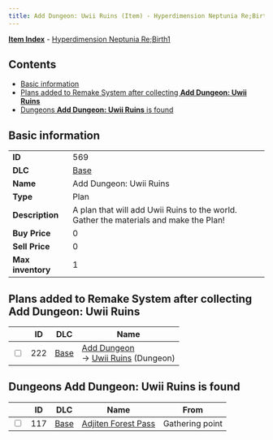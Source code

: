 ```yaml
---
title: Add Dungeon: Uwii Ruins (Item) - Hyperdimension Neptunia Re;Birth1
---
```


[**Item Index**](/neptunia/rb1/item/index.html) - [Hyperdimension Neptunia Re;Birth1](/neptunia/rb1)

## Contents

- [Basic information](#basic-information)
- [Plans added to Remake System after collecting **Add Dungeon: Uwii Ruins**](#plans-added-to-remake-system-after-collecting-add-dungeon-uwii-ruins)
- [Dungeons **Add Dungeon: Uwii Ruins** is found](#dungeons-add-dungeon-uwii-ruins-is-found)

## Basic information

|   |   |
| -- | -- |
| **ID** | 569 |
| **DLC** | [Base](/neptunia/rb1/dlc/1-base.html) |
| **Name** | Add Dungeon: Uwii Ruins |
| **Type** | Plan |
| **Description** | A plan that will add Uwii Ruins to the world. Gather the materials and make the Plan! |
| **Buy Price** | 0 |
| **Sell Price** | 0 |
| **Max inventory** | 1 |


## Plans added to Remake System after collecting **Add Dungeon: Uwii Ruins**

|    | ID | DLC | Name |
| -- | -- | --- | ---- |
| <input type="checkbox" id="rb1-remake-1-222" class="trackbox" /> | 222 | [Base](/neptunia/rb1/dlc/1-base.html) | [Add Dungeon](/neptunia/rb1/remake/1-222-add-dungeon.html)<br /> → [Uwii Ruins](/neptunia/rb1/dungeon/1-118-uwii-ruins.html) (Dungeon) |


## Dungeons **Add Dungeon: Uwii Ruins** is found

|    | ID | DLC | Name | From |
| -- | -- | --- | ---- | ---- |
| <input type="checkbox" id="rb1-dungeon-1-117" class="trackbox" /> | 117 | [Base](/neptunia/rb1/dlc/1-base.html) | [Adjiten Forest Pass](/neptunia/rb1/dungeon/1-117-adjiten-forest-pass.html) | Gathering point |
